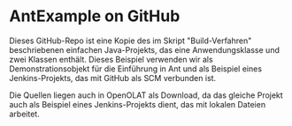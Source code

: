 # AntExample on GitHub
Dieses GitHub-Repo ist eine Kopie des im Skript "Build-Verfahren" beschriebenen einfachen Java-Projekts, das eine Anwendungsklasse und zwei Klassen enthält. Dieses Beispiel verwenden wir als Demonstrationsobjekt für die Einführung in Ant und als Beispiel eines Jenkins-Projekts, das mit GitHub als SCM verbunden ist. 

Die Quellen liegen auch in OpenOLAT als Download, da das gleiche Projekt auch als Beispiel eines Jenkins-Projekts dient, das mit lokalen Dateien arbeitet.
